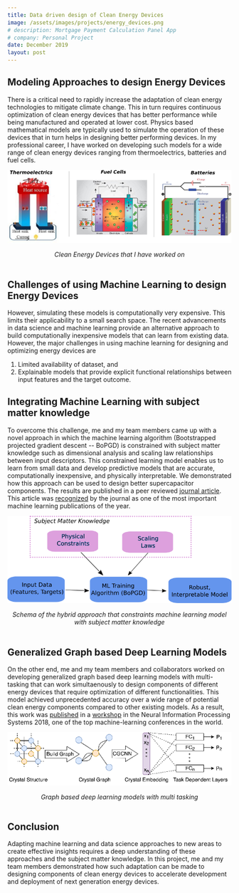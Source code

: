```yaml
---
title: Data driven design of Clean Energy Devices
image: /assets/images/projects/energy_devices.png
# description: Mortgage Payment Calculation Panel App
# company: Personal Project
date: December 2019
layout: post
---
```


## Modeling Approaches to design Energy Devices
There is a critical need to rapidly increase the adaptation of clean energy technologies to mitigate climate change. This in turn requires continuous optimization of clean energy devices that has better performance while being manufactured and operated at lower cost. Physics based mathematical models are typically used to simulate the operation of these devices that in turn helps in designing better performing devices. In my professional career, I have worked on developing such models for a wide range of clean energy devices ranging from thermoelectrics, batteries and fuel cells.

![BoPGD COM](/assets/images/projects/energy_devices.png)
<center> <em> Clean Energy Devices that I have worked on </em> </center>
<br/>

## Challenges of using Machine Learning to design Energy Devices
However, simulating these models is computationally very expensive. This limits their applicability to a small search space. The recent advancements in data science and machine learning provide an alternative approach to build computationally inexpensive models that can learn from existing data. However, the major challenges in using machine learning for designing and optimizing energy devices are
1. Limited availability of dataset, and 
2. Explainable models that provide explicit functional relationships between input features and the target outcome. 

## Integrating Machine Learning with subject matter knowledge
To overcome this challenge, me and my team members came up with a novel approach in which the machine learning algorithm (Bootstrapped
projected gradient descent -- BoPGD) is constrained with subject matter knowledge such as dimensional analysis and scaling law relationships between input descriptors. This constrained learning model enables us to learn from small data and develop predictive models that are accurate, computationally inexpensive, and physically interpretable. We demonstrated how this approach can be used to design better supercapacitor components. The results are published in a peer reviewed [journal article](https://doi.org/10.1021/acs.chemmater.8b02837). This article was [recognized](https://doi.org/10.1021/acs.chemmater.9b03854) by the journal as one of the most important machine learning publications of the year.

![BoPGD COM](/assets/images/projects/bopgd_com.png)
<center> <em> Schema of the hybrid approach that constraints machine learning model with subject matter knowledge </em> </center>
<br/>

## Generalized Graph based Deep Learning Models
On the other end, me and my team members and collaborators worked on developing generalized graph based deep learning models with multi-tasking that can work simultaenously to design components of different energy devices that require optimization of different functionalities. This model achieved unprecedented accuracy over a wide range of potential clean energy components compared to other existing models. As a result, this work was [published](https://arxiv.org/abs/1811.05660) in a [workshop](http://www.quantum-machine.org/workshops/nips2018/) in the Neural Information Processing Systems 2018, one of the top machine-learning conferences in the world.

![CGCNN MT](/assets/images/projects/cgcnn_mt.png)
<center> <em> Graph based deep learning models with multi tasking</em> </center>
<br/>

## Conclusion
Adapting machine learning and data science approaches to new areas to create effective insights requires a deep understanding of these approaches and the subject matter knowledge. In this project, me and my team members demonstrated how such adaptation can be made to designing components of clean energy devices to accelerate development and deployment of next generation energy devices.




